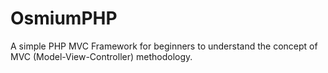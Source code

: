 OsmiumPHP
=========



A simple PHP MVC Framework for beginners to understand the concept of MVC (Model-View-Controller) methodology.
